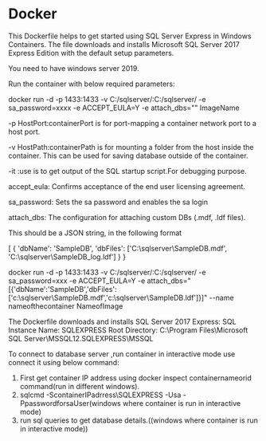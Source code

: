 # Docker

This Dockerfile helps to get started using SQL Server Express in Windows Containers. 
The file downloads and installs Microsoft SQL Server 2017 Express Edition with the default setup parameters.

You need to have windows server 2019.

Run the container with below required parameters:

docker run -d -p 1433:1433 -v C:/sqlserver/:C:/sqlserver/ -e sa_password=xxxx -e ACCEPT_EULA=Y -e attach_dbs="<add DB-JSON-CONFIG>" ImageName

  -p HostPort:containerPort is for port-mapping a container network port to a host port.

  -v HostPath:containerPath is for mounting a folder from the host inside the container. This can be used for saving database outside of the container.

  -it :use is to get output of the SQL startup script.For debugging purpose.
  
  accept_eula: Confirms acceptance of the end user licensing agreement.

  sa_password: Sets the sa password and enables the sa login

  attach_dbs: The configuration for attaching custom DBs (.mdf, .ldf files).

  This should be a JSON string, in the following format

[
  {
  	'dbName': 'SampleDB',
  	'dbFiles': ['C:\\sqlserver\\SampleDB.mdf',
  	'C:\\sqlserver\\SampleDB_log.ldf']
  }
}

docker run -d -p 1433:1433 -v C:/sqlserver/:C:/sqlserver/ -e sa_password=xxx -e ACCEPT_EULA=Y -e attach_dbs="[{'dbName':'SampleDB','dbFiles':['c:\\sqlserver\\SampleDB.mdf','c:\\sqlserver\\SampleDB.ldf']}]" --name nameofthecontainer NameofImage


The Dockerfile downloads and installs SQL Server 2017 Express:
SQL Instance Name: SQLEXPRESS
Root Directory: C:\Program Files\Microsoft SQL Server\MSSQL12.SQLEXPRESS\MSSQL

To connect to database server ,run container in interactive mode use connect it using below command:

1. First get container IP address using docker inspect containernameorid command(run in different windows).
2. sqlcmd -ScontainerIPadrress\SQLEXPRESS -Usa -PpasswordforsaUser(windows where container is run in interactive mode)
3. run sql queries to get database details.((windows where container is run in interactive mode))


